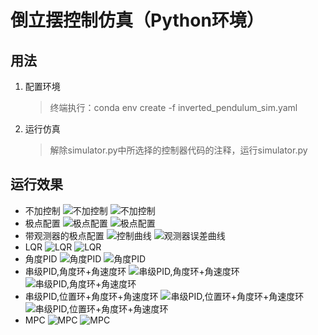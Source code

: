 # 倒立摆控制仿真（Python环境）

## 用法
1. 配置环境
   > 终端执行：conda env create -f inverted_pendulum_sim.yaml
2. 运行仿真
   > 解除simulator.py中所选择的控制器代码的注释，运行simulator.py

## 运行效果
- 不加控制
![不加控制](assets/NoControl.gif)
![不加控制](assets/NoControl.png)
- 极点配置
![极点配置](assets/PolePlacementController.gif)
![极点配置](assets/PolePlacementController.png)
- 带观测器的极点配置
![控制曲线](assets/PolePlacementControllerWithObserverControlRes.png)
![观测器误差曲线](assets/PolePlacementControllerWithObserverEstimateRes.png)
- LQR
![LQR](assets/LQRController.gif)
![LQR](assets/LQRController.png)
- 角度PID
![角度PID](assets/PidController1.gif)
![角度PID](assets/PidController1.png)
- 串级PID,角度环+角速度环
![串级PID,角度环+角速度环](assets/PidController2.gif)
![串级PID,角度环+角速度环](assets/PidController2.png)
- 串级PID,位置环+角度环+角速度环
![串级PID,位置环+角度环+角速度环](assets/PidController3.gif)
![串级PID,位置环+角度环+角速度环](assets/PidController3.png)
- MPC
![MPC](assets/MPCController.gif)
![MPC](assets/MPCController.png)